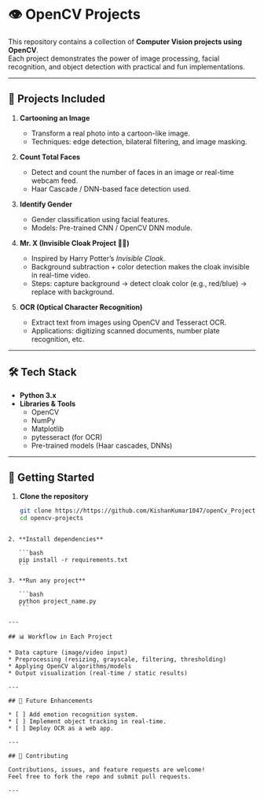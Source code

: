
# 👁️ OpenCV Projects

This repository contains a collection of **Computer Vision projects using OpenCV**.  
Each project demonstrates the power of image processing, facial recognition, and object detection with practical and fun implementations.

---

## 📂 Projects Included

1. **Cartooning an Image**  
   - Transform a real photo into a cartoon-like image.  
   - Techniques: edge detection, bilateral filtering, and image masking.  

2. **Count Total Faces**  
   - Detect and count the number of faces in an image or real-time webcam feed.  
   - Haar Cascade / DNN-based face detection used.  

3. **Identify Gender**  
   - Gender classification using facial features.  
   - Models: Pre-trained CNN / OpenCV DNN module.  

4. **Mr. X (Invisible Cloak Project 🧙‍♂️)**  
   - Inspired by Harry Potter’s *Invisible Cloak*.  
   - Background subtraction + color detection makes the cloak invisible in real-time video.  
   - Steps: capture background → detect cloak color (e.g., red/blue) → replace with background.  

5. **OCR (Optical Character Recognition)**  
   - Extract text from images using OpenCV and Tesseract OCR.  
   - Applications: digitizing scanned documents, number plate recognition, etc.  

---

## 🛠️ Tech Stack
- **Python 3.x**
- **Libraries & Tools**
  - OpenCV  
  - NumPy  
  - Matplotlib  
  - pytesseract (for OCR)  
  - Pre-trained models (Haar cascades, DNNs)  

---

## 🚀 Getting Started

1. **Clone the repository**
   ```bash
   git clone https://https://github.com/KishanKumar1047/openCv_Projects
   cd opencv-projects
````

2. **Install dependencies**

   ```bash
   pip install -r requirements.txt
   ```

3. **Run any project**

   ```bash
   python project_name.py
   ```

---

## 📊 Workflow in Each Project

* Data capture (image/video input)
* Preprocessing (resizing, grayscale, filtering, thresholding)
* Applying OpenCV algorithms/models
* Output visualization (real-time / static results)

---

## 📌 Future Enhancements

* [ ] Add emotion recognition system.
* [ ] Implement object tracking in real-time.
* [ ] Deploy OCR as a web app.

---

## 🤝 Contributing

Contributions, issues, and feature requests are welcome!
Feel free to fork the repo and submit pull requests.

---

